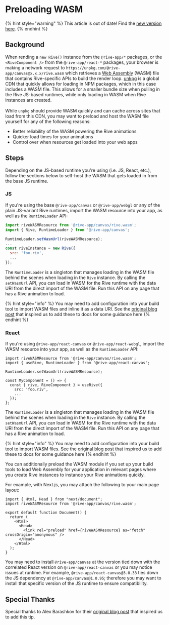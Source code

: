 # Preloading WASM

{% hint style="warning" %}
This article is out of date! Find the [new version here](https://rive.app/community/doc/preloading-wasm/docZkAViuNLJ).
{% endhint %}

## Background

When rending a `new Rive()` instance from the `@rive-app/*` packages, or the `<RiveComponent />` from the `@rive-app/react-*` packages, your browser is making a network request to `https://unpkg.com/@rive-app/canvas@x.x.x/rive.wasm` which retrieves a [Web Assembly](https://developer.mozilla.org/en-US/docs/WebAssembly) (WASM) file that contains Rive-specific APIs to build the render loop. [unkpg](https://unpkg.com/) is a global CDN that quickly allows for loading in NPM packages, which in this case includes a WASM file. This allows for a smaller bundle size when pulling in the Rive JS-based runtimes, while only loading in WASM when Rive instances are created.\
\
While `unpkg` should provide WASM quickly and can cache across sites that load from this CDN, you may want to preload and host the WASM file yourself for any of the following reasons:

* Better reliability of the WASM powering the Rive animations
* Quicker load times for your animations
* Control over when resources get loaded into your web apps

## Steps

Depending on the JS-based runtime you're using (i.e. JS, React, etc.), follow the sections below to self-host the WASM that gets loaded in from the base JS runtime.

### JS

If you're using the base `@rive-app/canvas` or `@rive-app/webgl` or any of the plain JS-variant Rive runtimes, import the WASM resource into your app, as well as the `RuntimeLoader` API:

```javascript
import riveWASMResource from '@rive-app/canvas/rive.wasm';
import { Rive, RuntimeLoader } from '@rive-app/canvas';

RuntimeLoader.setWasmUrl(riveWASMResource);
...
const riveInstance = new Rive({
  src: 'foo.riv',
  ...
});
```

The `RuntimeLoader` is a singleton that manages loading in the WASM file behind the scenes when loading in the `Rive` instance. By calling the `setWasmUrl` API, you can load in WASM for the Rive runtime with the data URI from the direct import of the WASM file. Run this API on any page that has a Rive animation to load.

{% hint style="info" %}
You may need to add configuration into your build tool to import WASM files and inline it as a data URI. See the [original blog post](https://dev.to/alex\_barashkov/optimization-techniques-for-rive-animations-in-react-apps-1a8p) that inspired us to add these to docs for some guidance here
{% endhint %}

### React

If you're using `@rive-app/react-canvas` or `@rive-app/react-webgl`, import the WASM resource into your app, as well as the `RuntimeLoader` API:

```tsx
import riveWASMResource from '@rive-app/canvas/rive.wasm';
import { useRive, RuntimeLoader } from '@rive-app/react-canvas';

RuntimeLoader.setWasmUrl(riveWASMResource);

const MyComponent = () => {
  const { rive, RiveComponent } = useRive({
    src: 'foo.riv',
    ...
  });
};
```

The `RuntimeLoader` is a singleton that manages loading in the WASM file behind the scenes when loading in the `Rive` instance. By calling the `setWasmUrl` API, you can load in WASM for the Rive runtime with the data URI from the direct import of the WASM file. Run this API on any page that has a Rive animation to load.

{% hint style="info" %}
You may need to add configuration into your build tool to import WASM files. See the [original blog post](https://dev.to/alex\_barashkov/optimization-techniques-for-rive-animations-in-react-apps-1a8p) that inspired us to add these to docs for some guidance here
{% endhint %}

You can additionally preload the WASM module if you set up your build tools to load Web Assembly for your application in relevant pages where you create Rive instances to instance your Rive animations quickly.

For example, with Next.js, you may attach the following to your main page layout:

```tsx
import { Html, Head } from "next/document";
import riveWASMResource from '@rive-app/canvas/rive.wasm';

export default function Document() {
  return (
    <Html>
      <Head>
        <link rel="preload" href={riveWASMResource} as="fetch" crossOrigin="anonymous" />
      </Head>
    </Html>
  );
}
```

You may need to install `@rive-app/canvas` at the version tied down with the correlated React version on `@rive-app/react-canvas` or you may notice issues at runtime. For example, `@rive-app/react-canvas@3.0.33` ties down the JS dependency at `@rive-app/canvas@1.0.95`; therefore you may want to install that specific version of the JS runtime to ensure compatibility.

## Special Thanks

Special thanks to Alex Barashkov for their [original blog post](https://dev.to/alex\_barashkov/optimization-techniques-for-rive-animations-in-react-apps-1a8p) that inspired us to add this tip.
